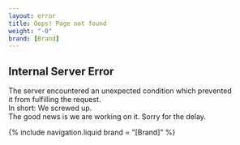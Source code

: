 ```yaml
---
layout: error
title: Oops! Page not found
weight: "-0"
brand: [Brand]
---
```


<h2 class="body-font">Internal Server Error</h2>
<p>
	The server encountered an unexpected condition which prevented<br>
	it from fulfilling the request.<br>
	In short: We screwed up.<br>
	The good news is we are working on it. Sorry for the delay.
</p>
{% include navigation.liquid  brand = "[Brand]" %}